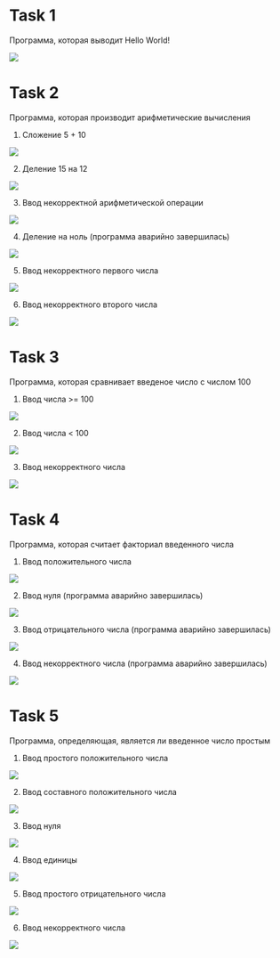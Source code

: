 # Task 1
Программа, которая выводит Hello World!

![](Task1/Test1.png)
# Task 2
Программа, которая производит арифметические вычисления
1) Сложение 5 + 10

![](Task2/Test1.png)

2) Деление 15 на 12

![](Task2/Test2.png)

3) Ввод некорректной арифметической операции

![](Task2/Test3.png)

4) Деление на ноль (программа аварийно завершилась)

![](Task2/Test4.png)

5) Ввод некорректного первого числа

![](Task2/Test5.png)

6) Ввод некорректного второго числа

![](Task2/Test6.png)
# Task 3
Программа, которая сравнивает введеное число с числом 100
1) Ввод числа >= 100

![](Task3/Test1.png)

2) Ввод числа < 100

![](Task3/Test2.png)

3) Ввод некорректного числа

![](Task3/Test3.png)
# Task 4
Программа, которая считает факториал введенного числа
1) Ввод положительного числа

![](Task4/Test1.png)

2) Ввод нуля (программа аварийно завершилась)

![](Task4/Test2.png)

3) Ввод отрицательного числа (программа аварийно завершилась)

![](Task4/Test3.png)

4) Ввод некорректного числа (программа аварийно завершилась)

![](Task4/Test4.png)
# Task 5
Программа, определяющая, является ли введенное число простым
1) Ввод простого положительного числа

![](Task5/Test1.png)

2) Ввод составного положительного числа

![](Task5/Test2.png)

3) Ввод нуля

![](Task5/Test3.png)

4) Ввод единицы

![](Task5/Test4.png)

5) Ввод простого отрицательного числа

![](Task5/Test5.png)

6) Ввод некорректного числа

![](Task5/Test6.png)
